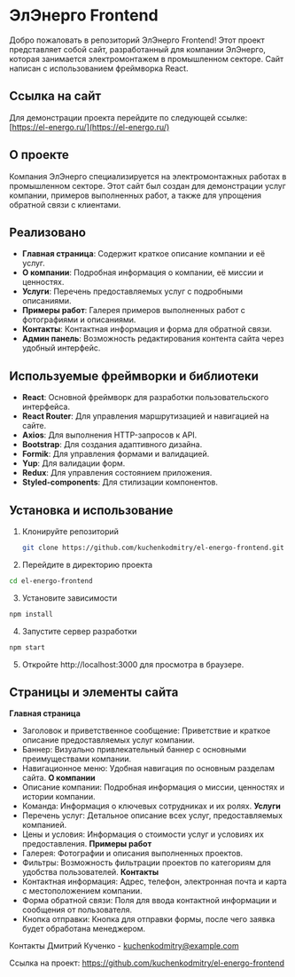# ЭлЭнерго Frontend

Добро пожаловать в репозиторий ЭлЭнерго Frontend! Этот проект представляет собой сайт, разработанный для компании ЭлЭнерго, которая занимается электромонтажем в промышленном секторе. Сайт написан с использованием фреймворка React.

## Ссылка на сайт

Для демонстрации проекта перейдите по следующей ссылке: [https://el-energo.ru/](https://el-energo.ru/)

## О проекте

Компания ЭлЭнерго специализируется на электромонтажных работах в промышленном секторе. Этот сайт был создан для демонстрации услуг компании, примеров выполненных работ, а также для упрощения обратной связи с клиентами.

## Реализовано

- **Главная страница**: Содержит краткое описание компании и её услуг.
- **О компании**: Подробная информация о компании, её миссии и ценностях.
- **Услуги**: Перечень предоставляемых услуг с подробными описаниями.
- **Примеры работ**: Галерея примеров выполненных работ с фотографиями и описаниями.
- **Контакты**: Контактная информация и форма для обратной связи.
- **Админ панель**: Возможность редактирования контента сайта через удобный интерфейс.

## Используемые фреймворки и библиотеки

- **React**: Основной фреймворк для разработки пользовательского интерфейса.
- **React Router**: Для управления маршрутизацией и навигацией на сайте.
- **Axios**: Для выполнения HTTP-запросов к API.
- **Bootstrap**: Для создания адаптивного дизайна.
- **Formik**: Для управления формами и валидацией.
- **Yup**: Для валидации форм.
- **Redux**: Для управления состоянием приложения.
- **Styled-components**: Для стилизации компонентов.

## Установка и использование

1. Клонируйте репозиторий
   ```sh
   git clone https://github.com/kuchenkodmitry/el-energo-frontend.git
   ```
2. Перейдите в директорию проекта
```sh
cd el-energo-frontend
```

3. Установите зависимости
```sh
npm install
```

4. Запустите сервер разработки
```sh
npm start
```

5. Откройте http://localhost:3000 для просмотра в браузере.

## Страницы и элементы сайта
**Главная страница**
- Заголовок и приветственное сообщение: Приветствие и краткое описание предоставляемых услуг компании.
- Баннер: Визуально привлекательный баннер с основными преимуществами компании.
- Навигационное меню: Удобная навигация по основным разделам сайта.
**О компании**
- Описание компании: Подробная информация о миссии, ценностях и истории компании.
- Команда: Информация о ключевых сотрудниках и их ролях.
**Услуги**
- Перечень услуг: Детальное описание всех услуг, предоставляемых компанией.
- Цены и условия: Информация о стоимости услуг и условиях их предоставления.
**Примеры работ**
- Галерея: Фотографии и описания выполненных проектов.
- Фильтры: Возможность фильтрации проектов по категориям для удобства пользователей.
**Контакты**
- Контактная информация: Адрес, телефон, электронная почта и карта с местоположением компании.
- Форма обратной связи: Поля для ввода контактной информации и сообщения от пользователя.
- Кнопка отправки: Кнопка для отправки формы, после чего заявка будет обработана менеджером.

Контакты
Дмитрий Кученко - kuchenkodmitry@example.com

Ссылка на проект: https://github.com/kuchenkodmitry/el-energo-frontend

